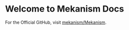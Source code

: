 # Welcome to Mekanism Docs

For the Official GitHub, visit [mekanism/Mekanism](https://github.com/mekanism/Mekanism).
